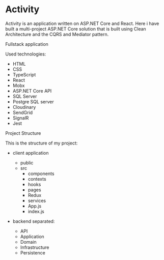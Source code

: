 # Activity

Activity is an application written on ASP.NET Core and React. Here i have built a multi-project ASP.NET Core solution that is built using Clean Architecture and the CQRS and Mediator pattern.

Fullstack application

Used technologies:

-   HTML
-   CSS
-   TypeScript
-   React
-   Mobx
-   ASP.NET Core API
-   SQL Server
-   Postgre SQL server
-   Cloudinary
-   SendGrid
-   SignalR
-   Jest


Project Structure

This is the structure of my project:

   - client application
      - public
      - src
          -  components
          -  contexts
          -  hooks
          -  pages
          -  Redux
          -  services
          -  App.js
          -  index.js

  - backend separated:
      - API
      - Application
      - Domain
      - Infrastructure
      - Persistence
